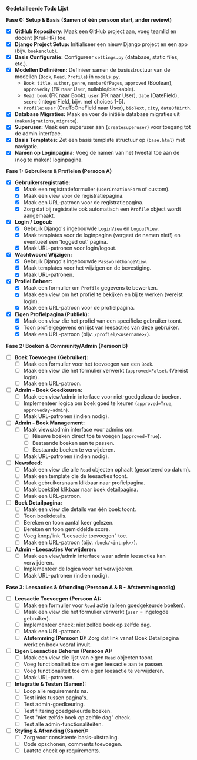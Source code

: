 **Gedetailleerde Todo Lijst**

**Fase 0: Setup & Basis (Samen of één persoon start, ander reviewt)**

- [x] **GitHub Repository:** Maak een GitHub project aan, voeg teamlid en docent (Krul-HR) toe.
- [x] **Django Project Setup:** Initialiseer een nieuw Django project en een app (bijv. `boekenclub`).
- [x] **Basis Configuratie:** Configureer `settings.py` (database, static files, etc.).
- [x] **Modellen Definiëren:** Definieer samen de basisstructuur van de modellen (`Book`, `Read`, `Profile`) in `models.py`.
    - `Book`: `title`, `author`, `genre`, `numberOfPages`, `approved` (Boolean), `approvedBy` (FK naar User, nullable/blankable).
    - `Read`: `book` (FK naar Book), `user` (FK naar User), `date` (DateField), `score` (IntegerField, bijv. met choices 1-5).
    - `Profile`: `user` (OneToOneField naar User), `bioText`, `city`, `dateOfBirth`.
- [x] **Database Migraties:** Maak en voer de initiële database migraties uit (`makemigrations`, `migrate`).
- [x] **Superuser:** Maak een superuser aan (`createsuperuser`) voor toegang tot de admin interface.
- [x] **Basis Templates:** Zet een basis template structuur op (`base.html`) met navigatie.
- [x] **Namen op Loginpagina:** Voeg de namen van het tweetal toe aan de (nog te maken) loginpagina.

**Fase 1: Gebruikers & Profielen (Persoon A)**

- [x] **Gebruikersregistratie:**
    - [x] Maak een registratieformulier (`UserCreationForm` of custom).
    - [x] Maak een view voor de registratiepagina.
    - [x] Maak een URL-patroon voor de registratiepagina.
    - [x] Zorg dat bij registratie ook automatisch een `Profile` object wordt aangemaakt.
- [x] **Login / Logout:**
    - [x] Gebruik Django's ingebouwde `LoginView` en `LogoutView`.
    - [x] Maak templates voor de loginpagina (vergeet de namen niet!) en eventueel een 'logged out' pagina.
    - [x] Maak URL-patronen voor login/logout.
- [x] **Wachtwoord Wijzigen:**
    - [x] Gebruik Django's ingebouwde `PasswordChangeView`.
    - [x] Maak templates voor het wijzigen en de bevestiging.
    - [x] Maak URL-patronen.
- [x] **Profiel Beheer:**
    - [x] Maak een formulier om `Profile` gegevens te bewerken.
    - [x] Maak een view om het profiel te bekijken en bij te werken (vereist login).
    - [x] Maak een URL-patroon voor de profielpagina.
- [x] **Eigen Profielpagina (Publiek):**
    - [x] Maak een view die het profiel van een specifieke gebruiker toont.
    - [x] Toon profielgegevens en lijst van leesacties van deze gebruiker.
    - [x] Maak een URL-patroon (bijv. `/profiel/<username>/`).

**Fase 2: Boeken & Community/Admin (Persoon B)**

- [ ] **Boek Toevoegen (Gebruiker):**
    - [ ] Maak een formulier voor het toevoegen van een `Book`.
    - [ ] Maak een view die het formulier verwerkt (`approved=False`). (Vereist login).
    - [ ] Maak een URL-patroon.
- [ ] **Admin - Boek Goedkeuren:**
    - [ ] Maak een view/admin interface voor niet-goedgekeurde boeken.
    - [ ] Implementeer logica om boek goed te keuren (`approved=True`, `approvedBy=admin`).
    - [ ] Maak URL-patronen (indien nodig).
- [ ] **Admin - Boek Management:**
    - [ ] Maak views/admin interface voor admins om:
        - [ ] Nieuwe boeken direct toe te voegen (`approved=True`).
        - [ ] Bestaande boeken aan te passen.
        - [ ] Bestaande boeken te verwijderen.
    - [ ] Maak URL-patronen (indien nodig).
- [ ] **Newsfeed:**
    - [ ] Maak een view die alle `Read` objecten ophaalt (gesorteerd op datum).
    - [ ] Maak een template die de leesacties toont.
    - [ ] Maak gebruikersnaam klikbaar naar profielpagina.
    - [ ] Maak boektitel klikbaar naar boek detailpagina.
    - [ ] Maak een URL-patroon.
- [ ] **Boek Detailpagina:**
    - [ ] Maak een view die details van één boek toont.
    - [ ] Toon boekdetails.
    - [ ] Bereken en toon aantal keer gelezen.
    - [ ] Bereken en toon gemiddelde score.
    - [ ] Voeg knop/link "Leesactie toevoegen" toe.
    - [ ] Maak een URL-patroon (bijv. `/boek/<int:pk>/`).
- [ ] **Admin - Leesacties Verwijderen:**
    - [ ] Maak een view/admin interface waar admin leesacties kan verwijderen.
    - [ ] Implementeer de logica voor het verwijderen.
    - [ ] Maak URL-patronen (indien nodig).

**Fase 3: Leesacties & Afronding (Persoon A & B - Afstemming nodig)**

- [ ] **Leesactie Toevoegen (Persoon A):**
    - [ ] Maak een formulier voor `Read` actie (alleen goedgekeurde boeken).
    - [ ] Maak een view die het formulier verwerkt (`user` = ingelogde gebruiker).
    - [ ] Implementeer check: niet zelfde boek op zelfde dag.
    - [ ] Maak een URL-patroon.
    - [ ] **Afstemming (Persoon B):** Zorg dat link vanaf Boek Detailpagina werkt en boek vooraf invult.
- [ ] **Eigen Leesacties Beheren (Persoon A):**
    - [ ] Maak een view die lijst van eigen `Read` objecten toont.
    - [ ] Voeg functionaliteit toe om eigen leesactie aan te passen.
    - [ ] Voeg functionaliteit toe om eigen leesactie te verwijderen.
    - [ ] Maak URL-patronen.
- [ ] **Integratie & Testen (Samen):**
    - [ ] Loop alle requirements na.
    - [ ] Test links tussen pagina's.
    - [ ] Test admin-goedkeuring.
    - [ ] Test filtering goedgekeurde boeken.
    - [ ] Test "niet zelfde boek op zelfde dag" check.
    - [ ] Test alle admin-functionaliteiten.
- [ ] **Styling & Afronding (Samen):**
    - [ ] Zorg voor consistente basis-uitstraling.
    - [ ] Code opschonen, comments toevoegen.
    - [ ] Laatste check op requirements.